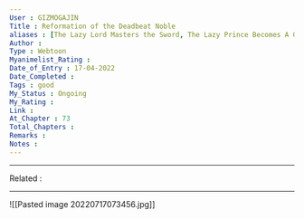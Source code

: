 ```yaml
---
User : GIZMOGAJIN
Title : Reformation of the Deadbeat Noble
aliases : [The Lazy Lord Masters the Sword, The Lazy Prince Becomes A Genius]
Author : 
Type : Webtoon
Myanimelist_Rating : 
Date_of_Entry : 17-04-2022 
Date_Completed : 
Tags : good 
My_Status : Ongoing
My_Rating : 
Link : 
At_Chapter : 73
Total_Chapters : 
Remarks : 
Notes : 
---
```

---
Related : 

---
![[Pasted image 20220717073456.jpg]]